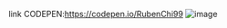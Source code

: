 link CODEPEN:https://codepen.io/RubenChi99
![image](https://github.com/user-attachments/assets/4c2215d6-5f8e-44fc-b3f1-1c390f095dbd)
